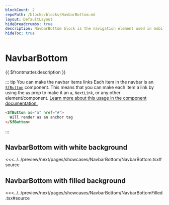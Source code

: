 ```yaml
---
blockCount: 2
repoPath: /blocks/blocks/NavbarBottom.md
layout: DefaultLayout
hideBreadcrumbs: true
description: NavbarBottom block is the navigation element used in mobile view.
hideToc: true
---
```

# NavbarBottom

{{ $frontmatter.description }}

::: tip You can make the navbar items links
Each item in the navbar is an [`SfButton`](../components/button) component. This means that you can make each item a link by using the `as` prop to make it an `a`, `NextLink`, or any other element/component. [Learn more about this usage in the component documentation.](../components/button#link-as-a-button)

```html
<SfButton as="a" href="#">
  Will render as an anchor tag
</SfButton>
```

:::


## NavbarBottom with white background

<Showcase showcase-name="NavbarBottom/NavbarBottom" no-paddings style="min-height:200px">

<<<../../preview/next/pages/showcases/NavbarBottom/NavbarBottom.tsx#source

</Showcase>

## NavbarBottom with filled background

<Showcase showcase-name="NavbarBottom/NavbarBottomFilled" no-paddings style="min-height:200px">

<<<../../preview/next/pages/showcases/NavbarBottom/NavbarBottomFilled.tsx#source

</Showcase>
